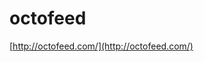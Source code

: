 <!--
id: 24629121258
link: http://tumblr.atmos.org/post/24629121258/octofeed
slug: octofeed
date: Thu Jun 07 2012 13:31:08 GMT-0700 (PDT)
publish: 2012-06-07
tags: 
title: octofeed
-->


octofeed
========

[http://octofeed.com/](http://octofeed.com/)

